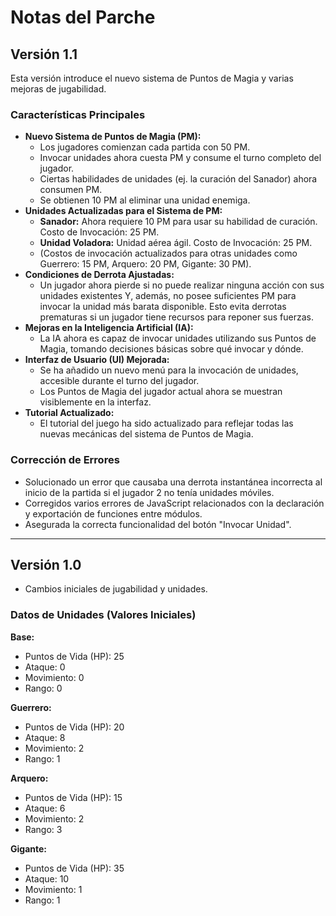 # Notas del Parche

## Versión 1.1

Esta versión introduce el nuevo sistema de Puntos de Magia y varias mejoras de jugabilidad.

### Características Principales
-   **Nuevo Sistema de Puntos de Magia (PM):**
    -   Los jugadores comienzan cada partida con 50 PM.
    -   Invocar unidades ahora cuesta PM y consume el turno completo del jugador.
    -   Ciertas habilidades de unidades (ej. la curación del Sanador) ahora consumen PM.
    -   Se obtienen 10 PM al eliminar una unidad enemiga.
-   **Unidades Actualizadas para el Sistema de PM:**
    -   **Sanador:** Ahora requiere 10 PM para usar su habilidad de curación. Costo de Invocación: 25 PM.
    -   **Unidad Voladora:** Unidad aérea ágil. Costo de Invocación: 25 PM.
    -   (Costos de invocación actualizados para otras unidades como Guerrero: 15 PM, Arquero: 20 PM, Gigante: 30 PM).
-   **Condiciones de Derrota Ajustadas:**
    -   Un jugador ahora pierde si no puede realizar ninguna acción con sus unidades existentes Y, además, no posee suficientes PM para invocar la unidad más barata disponible. Esto evita derrotas prematuras si un jugador tiene recursos para reponer sus fuerzas.
-   **Mejoras en la Inteligencia Artificial (IA):**
    -   La IA ahora es capaz de invocar unidades utilizando sus Puntos de Magia, tomando decisiones básicas sobre qué invocar y dónde.
-   **Interfaz de Usuario (UI) Mejorada:**
    *   Se ha añadido un nuevo menú para la invocación de unidades, accesible durante el turno del jugador.
    *   Los Puntos de Magia del jugador actual ahora se muestran visiblemente en la interfaz.
-   **Tutorial Actualizado:**
    *   El tutorial del juego ha sido actualizado para reflejar todas las nuevas mecánicas del sistema de Puntos de Magia.

### Corrección de Errores
-   Solucionado un error que causaba una derrota instantánea incorrecta al inicio de la partida si el jugador 2 no tenía unidades móviles.
-   Corregidos varios errores de JavaScript relacionados con la declaración y exportación de funciones entre módulos.
-   Asegurada la correcta funcionalidad del botón "Invocar Unidad".

---

## Versión 1.0
- Cambios iniciales de jugabilidad y unidades.

### Datos de Unidades (Valores Iniciales)

**Base:**
- Puntos de Vida (HP): 25
- Ataque: 0
- Movimiento: 0
- Rango: 0

**Guerrero:**
- Puntos de Vida (HP): 20
- Ataque: 8
- Movimiento: 2
- Rango: 1

**Arquero:**
- Puntos de Vida (HP): 15
- Ataque: 6
- Movimiento: 2
- Rango: 3

**Gigante:**
- Puntos de Vida (HP): 35
- Ataque: 10
- Movimiento: 1
- Rango: 1

